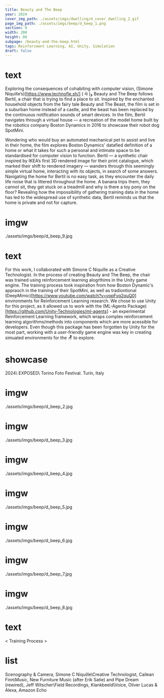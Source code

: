 ```yaml
---
title: Beauty and The Beep
year: 2024
cover_img_path: ./assets/imgs/dwelling/d_cover_dwelling_2.gif
page_img_path: ./assets/imgs/beep/d_beep_1.png
section: 0
width: 200
height: 80
subpage: /beauty-and-the-beep.html
tags: Reinforcment Learning, AI, Unity, Simulation
draft: false
---
```

# text
Exploring the consequences of cohabiting with computer vision, (Simone Niquille’s)[https://www.technofle.sh/] ( ᐛ )و Beauty and The Beep follows Bertil, a chair that is trying to find a place to sit. Inspired by the enchanted household objects from the fairy tale Beauty and The Beast, the film is set in a suburban home instead of a castle, and the beast has been replaced by the continuous notification sounds of smart devices. In the film, Bertil navigates through a virtual house — a recreation of the model home built by the robotics company Boston Dynamics in 2016 to showcase their robot dog SpotMini.

Wondering who would buy an automated mechanical pet to assist and live in their home, the film explores Boston Dynamics' datafied definition of a home or what it takes for such a personal and intimate space to be standardised for computer vision to function. Bertil — a synthetic chair inspired by IKEA’s first 3D rendered image for their print catalogue, which marked their shift to rendered imagery — wanders through this seemingly simple virtual home, interacting with its objects, in search of some answers. Navigating the home for Bertil is no easy task, as they encounter the daily life noise that is littered throughout the home. A banana trips them, they cannot sit, they get stuck on a treadmill and why is there a toy pony on the floor? Revealing how the impossibility of gathering training data in the home has led to the widespread use of synthetic data, Bertil reminds us that the home is private and not for capture.
# imgw
./assets/imgs/beep/d_beep_9.jpg
# text
For this work, I collaborated with Simone C Niquille as a Creative Technologist. In the process of creating Beauty and The Beep, the chair was trained using reinforcement learning alogrthims in the Unity game engine. The training process took inspiration from how Boston Dynamic's appraoch in the training of their SpotMini, as well as tradiontional (DeepMimic)[https://www.youtube.com/watch?v=vppFvq2quQ0] environments for Reinforcement Learning research. We chose to use Unity for this project, as it allowed us to work with the (ML-Agents Package)[https://github.com/Unity-Technologies/ml-agents] - an experimental Reinforcement Learning framework, which wraps complex reinforcement learning algorithms/methods into components which are more acessible for developers. Even though this package has been forgotten by Unity for the most part, working with a user-friendly game engine was key in creating simuated environments for the 🪑 to explore. 

# showcase
2024\ EXPOSED\ Torino Foto Festival. Turin, Italy
# imgw
./assets/imgs/beep/d_beep_2.jpg
# imgw
./assets/imgs/beep/d_beep_3.jpg
# imgw
./assets/imgs/beep/d_beep_4.jpg
# imgw
./assets/imgs/beep/d_beep_5.jpg
# imgw
./assets/imgs/beep/d_beep_6.jpg
# imgw
./assets/imgs/beep/d_beep_7.jpg
# imgw
./assets/imgs/beep/d_beep_8.jpg

# text
< Training Process >

# list
Scenography & Camera, Simone C Niquille\Creative Technologist, Cailean Finn\Music, New Furniture Music (after Erik Satie) and Pipe Dream (rewired), Jeff Witscher\Field Recordings, Klankbeeld\Voice, Oliver Lucas & Alexa, Amazon Echo
